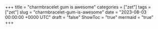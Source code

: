 +++
title = "charmbracelet gum is awesome"
categories = ["zet"]
tags = ["zet"]
slug = "charmbracelet-gum-is-awesome"
date = "2023-08-03 00:00:00 +0000 UTC"
draft = "false"
ShowToc = "true"
mermaid = "true"
+++


